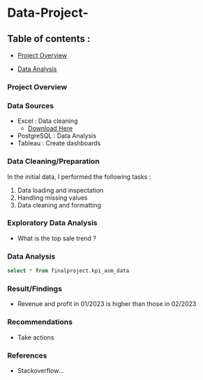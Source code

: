 # Data-Project-
## Table of contents :
- [Project Overview](#project-overview)

- [Data Analysis](#data-analysis)


### Project Overview

### Data Sources

- Excel : Data cleaning
  - [Download Here](https://microsoft.com)
- PostgreSQL : Data Analysis
- Tableau : Create dashboards

### Data Cleaning/Preparation
In the initial data, I performed the following tasks : 
1. Data loading and inspectation
2. Handling missing values
3. Data cleaning and formatting

### Exploratory Data Analysis 
- What is the top sale trend ?

### Data Analysis
```SQL
select * from finalproject.kpi_asm_data
```

### Result/Findings
- Revenue and profit in 01/2023 is higher than those in 02/2023

### Recommendations 
- Take actions


### References 
- Stackoverflow...
